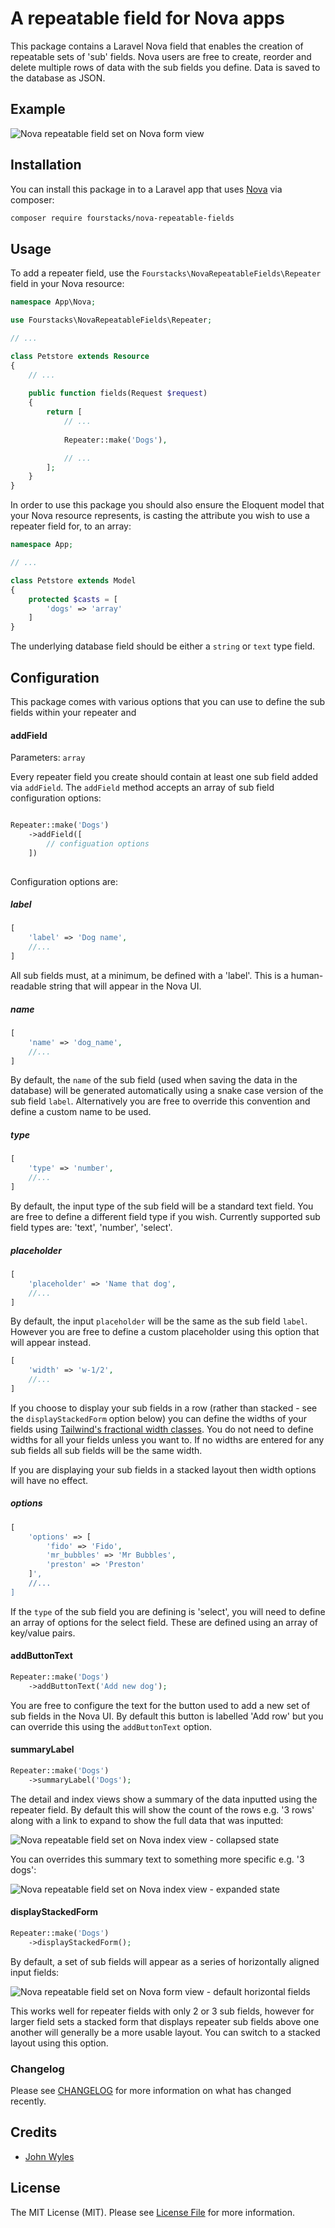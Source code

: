 # A repeatable field for Nova apps

This package contains a Laravel Nova field that enables the creation of repeatable sets of 'sub' fields.  Nova users are free to create, reorder and delete multiple rows of data with the sub fields you define.  Data is saved to the database as JSON.

## Example

![Nova repeatable field set on Nova form view](https://raw.githubusercontent.com/fourstacks/nova-repeatable-fields/master/repeatable-fields.gif)


## Installation

You can install this package in to a Laravel app that uses [Nova](https://nova.laravel.com) via composer:

```bash
composer require fourstacks/nova-repeatable-fields
```
    

## Usage

To add a repeater field, use the `Fourstacks\NovaRepeatableFields\Repeater` field in your Nova resource:

```php
namespace App\Nova;

use Fourstacks\NovaRepeatableFields\Repeater;

// ...

class Petstore extends Resource
{
    // ...
    
    public function fields(Request $request)
    {
        return [
            // ...
            
            Repeater::make('Dogs'),

            // ...
        ];
    }
}
```
In order to use this package you should also ensure the Eloquent model that your Nova resource represents, is casting the attribute you wish to use a repeater field for, to an array:

```php
namespace App;

// ...

class Petstore extends Model
{
    protected $casts = [
        'dogs' => 'array'
    ]
}
```

The underlying database field should be either a `string` or `text` type field.


## Configuration

This package comes with various options that you can use to define the sub fields within your repeater and 


#### addField

Parameters: `array`

Every repeater field you create should contain at least one sub field added via `addField`.  The `addField` method accepts an array of sub field configuration options:

```php

Repeater::make('Dogs')
    ->addField([
        // configuation options
    ])
         
```

Configuration options are:

##### label

```php
[ 
    'label' => 'Dog name',
    //...
]
```

All sub fields must, at a minimum, be defined with a 'label'.  This is a human-readable string that will appear in the Nova UI.

##### name

```php
[ 
    'name' => 'dog_name',
    //...
]
```

By default, the `name` of the sub field (used when saving the data in the database) will be generated automatically using a snake case version of the sub field `label`.  Alternatively you are free to override this convention and define a custom name to be used.

##### type

```php
[ 
    'type' => 'number',
    //...
]
```

By default, the input type of the sub field will be a standard text field.  You are free to define a different field type if you wish.  Currently supported sub field types are: 'text', 'number', 'select'.

##### placeholder

```php
[ 
    'placeholder' => 'Name that dog',
    //...
]
```

By default, the input `placeholder` will be the same as the sub field `label`.  However you are free to define a custom placeholder using this option that will appear instead.

```php
[ 
    'width' => 'w-1/2',
    //...
]
```

If you choose to display your sub fields in a row (rather than stacked - see the `displayStackedForm` option below) you can define the widths of your fields using [Tailwind's fractional width classes](https://tailwindcss.com/docs/width/#app). You do not need to define widths for all your fields unless you want to. If no widths are entered for any sub fields all sub fields will be the same width.

If you are displaying your sub fields in a stacked layout then width options will have no effect.

##### options

```php
[ 
    'options' => [
        'fido' => 'Fido',
        'mr_bubbles' => 'Mr Bubbles',
        'preston' => 'Preston'
    ]',
    //...
]
```

If the `type` of the sub field you are defining is 'select', you will need to define an array of options for the select field.  These are defined using an array of key/value pairs.


#### addButtonText

```php
Repeater::make('Dogs')
    ->addButtonText('Add new dog');
```

You are free to configure the text for the button used to add a new set of sub fields in the Nova UI.  By default this button is labelled 'Add row' but you can override this using the `addButtonText` option.


#### summaryLabel

```php
Repeater::make('Dogs')
    ->summaryLabel('Dogs');
```

The detail and index views show a summary of the data inputted using the repeater field.  By default this will show the count of the rows e.g. '3 rows' along with a link to expand to show the full data that was inputted:

![Nova repeatable field set on Nova index view - collapsed state](https://raw.githubusercontent.com/fourstacks/nova-repeatable-fields/master/screenshot-index-collapsed)
  
 You can overrides this summary text to something more specific  e.g. '3 dogs':
 
 ![Nova repeatable field set on Nova index view - expanded state](https://raw.githubusercontent.com/fourstacks/nova-repeatable-fields/master/screenshot-index-expanded)


#### displayStackedForm

```php
Repeater::make('Dogs')
    ->displayStackedForm();
```

By default, a set of sub fields will appear as a series of  horizontally aligned input fields:  

 ![Nova repeatable field set on Nova form view - default horizontal fields](https://raw.githubusercontent.com/fourstacks/nova-repeatable-fields/master/screenshot-horizontal-form)

This works well for repeater fields with only 2 or 3 sub fields, however for larger field sets a stacked form that displays repeater sub fields above one another will generally be a more usable layout.  You can switch to a stacked layout using this option.

### Changelog

Please see [CHANGELOG](CHANGELOG.md) for more information on what has changed recently.


## Credits

- [John Wyles](https://github.com/fourstacks)

## License

The MIT License (MIT). Please see [License File](LICENSE.md) for more information.